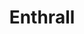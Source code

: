 ---
title: "Enthrall"
index:
  - enthrall
permalink: /spells/enthrall/
tags:
  - Spell
  - 2nd Level
  - Enchantment
available_for:
  - Bard
  - Warlock
level: "2nd Level"
school: "Enchantment"
range: "60 ft"
comp:
  - V
  - S
duration: "1 Minute"
attack: "WIS Save"
description: |
  You weave a distracting string of words, causing creatures of your choice that you can see within range and that can hear you to make a wisdom saving throw. Any creature that can't be charmed succeeds on this saving throw automatically, and if you or your companions are fighting a creature, it has advantage on the save. On a failed save, the target has disadvantage on Wisdom (Perception) checks made to perceive any creature other than you until the spell ends or until the target can no longer hear you. The spell ends if you are incapacitated or can no longer speak.
excerpt: "You weave a distracting string of words, causing creatures of your choice that you can see within range and that can hear you to make a wisdom saving throw."
source: "Basic Rules"
---